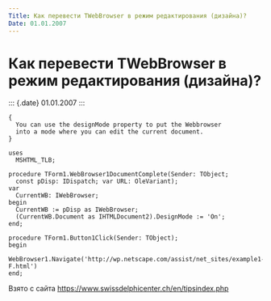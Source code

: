```yaml
---
Title: Как перевести TWebBrowser в режим редактирования (дизайна)?
Date: 01.01.2007
---
```



Как перевести TWebBrowser в режим редактирования (дизайна)?
===========================================================

::: {.date}
01.01.2007
:::

    {
      You can use the designMode property to put the Webbrowser
      into a mode where you can edit the current document.
    }
     
    uses
      MSHTML_TLB;
     
    procedure TForm1.WebBrowser1DocumentComplete(Sender: TObject;
      const pDisp: IDispatch; var URL: OleVariant);
    var
      CurrentWB: IWebBrowser;
    begin
      CurrentWB := pDisp as IWebBrowser;
      (CurrentWB.Document as IHTMLDocument2).DesignMode := 'On';
    end;
     
    procedure TForm1.Button1Click(Sender: TObject);
    begin
      WebBrowser1.Navigate('http://wp.netscape.com/assist/net_sites/example1-F.html')
    end;

Взято с сайта <https://www.swissdelphicenter.ch/en/tipsindex.php>
